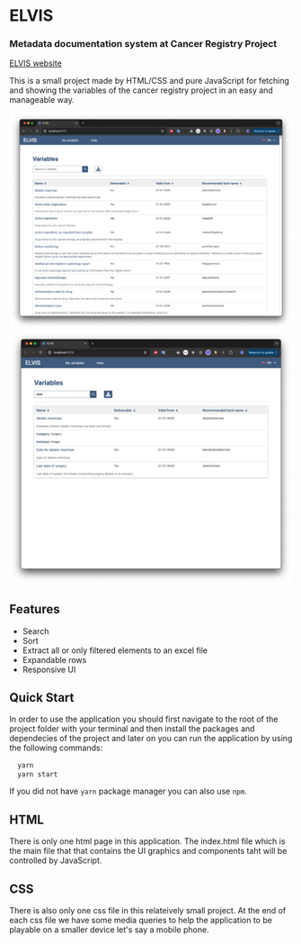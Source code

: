 # ELVIS

### Metadata documentation system at Cancer Registry Project

[ELVIS website](https://metadata.kreftregisteret.no/variables)

This is a small project made by HTML/CSS and pure JavaScript for fetching and showing the variables of the cancer registry project in an easy and manageable way. 

<img src="src/images/app.png" alt="first app screenshot" />

<img src="src/images/app2.png" alt="second app screenshot" />

## Features
- Search 
- Sort 
- Extract all or only filtered elements to an excel file
- Expandable rows
- Responsive UI

## Quick Start

In order to use the application you should first navigate to the root of the project folder with your terminal and then install the packages and dependecies of the project and later on you can run the application by using the following commands:

```
  yarn
  yarn start
```

If you did not have `yarn` package manager you can also use `npm`. 


## HTML

There is only one html page in this application. The index.html file which is the main file that that contains the UI graphics and components taht will be controlled by JavaScript.

## CSS

There is also only one css file in this relateively small project. At the end of each css file we have some media queries to help the application to be playable on a smaller device let's say a mobile phone. 
